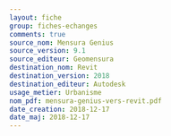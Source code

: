 ```yaml
---
layout: fiche
group: fiches-echanges
comments: true
source_nom: Mensura Genius
source_version: 9.1
source_editeur: Geomensura
destination_nom: Revit
destination_version: 2018
destination_editeur: Autodesk
usage_metier: Urbanisme
nom_pdf: mensura-genius-vers-revit.pdf
date_creation: 2018-12-17
date_maj: 2018-12-17
---
```

